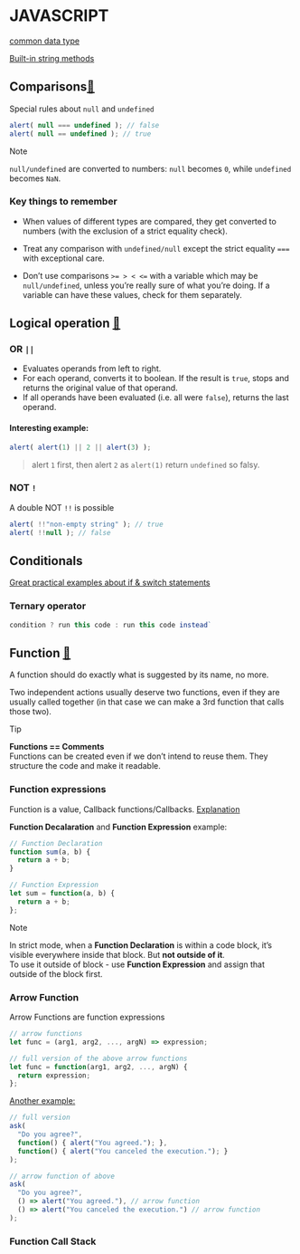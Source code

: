 # JAVASCRIPT
[common data type](https://javascript.info/types)

[Built-in string methods](https://developer.mozilla.org/en-US/docs/Web/JavaScript/Reference/Global_Objects/String)

## Comparisons[:link:](https://javascript.info/comparison)
Special rules about `null` and `undefined`
```js
alert( null === undefined ); // false
alert( null == undefined ); // true
```
> [!NOTE]
> `null/undefined` are converted to numbers: `null` becomes `0`, while `undefined` becomes `NaN`.

### Key things to remember
* When values of different types are compared, they get converted to numbers (with the exclusion of a strict equality check).
* Treat any comparison with `undefined/null` except the strict equality `===` with exceptional care.

* Don’t use comparisons `>= > < <=` with a variable which may be `null/undefined`, unless you’re really sure of what you’re doing. If a variable can have these values, check for them separately.

## Logical operation [:link:](https://javascript.info/logical-operators)
### OR `||`
* Evaluates operands from left to right.
* For each operand, converts it to boolean. If the result is `true`, stops and returns the original value of that operand.
* If all operands have been evaluated (i.e. all were `false`), returns the last operand.

#### Interesting example:
```js
alert( alert(1) || 2 || alert(3) );
```
>alert `1` first, then alert `2` as `alert(1)` return `undefined` so falsy.

### NOT `!`
A double NOT `!!` is possible
```js
alert( !!"non-empty string" ); // true
alert( !!null ); // false
```

## Conditionals
[Great practical examples about if & switch statements](https://developer.mozilla.org/en-US/docs/Learn_web_development/Core/Scripting/Conditionals) 

### Ternary operator
```js
condition ? run this code : run this code instead`
```

## Function [:link:](https://javascript.info/function-basics)
A function should do exactly what is suggested by its name, no more.

Two independent actions usually deserve two functions, even if they are usually called together (in that case we can make a 3rd function that calls those two).

>[!TIP]
> **Functions == Comments**\
> Functions can be created even if we don’t intend to reuse them. They structure the code and make it readable.

### Function expressions 
Function is a value, Callback functions/Callbacks.
[Explanation](https://javascript.info/function-expressions)

**Function Decalaration** and **Function Expression** example:
```js
// Function Declaration
function sum(a, b) {
  return a + b;
}

// Function Expression
let sum = function(a, b) {
  return a + b;
};
```

> [!NOTE]
> In strict mode, when a **Function Declaration** is within a code block, it’s visible everywhere inside that block. But **not outside of it**.\
> To use it outside of block - use **Function Expression** and assign that outside of the block first.

### Arrow Function
Arrow Functions are function expressions
```js
// arrow functions
let func = (arg1, arg2, ..., argN) => expression;

// full version of the above arrow functions
let func = function(arg1, arg2, ..., argN) {
  return expression;
};
```
[Another example: ](https://javascript.info/arrow-functions-basics)
```js
// full version
ask(
  "Do you agree?",
  function() { alert("You agreed."); },
  function() { alert("You canceled the execution."); }
);

// arrow function of above
ask(
  "Do you agree?",
  () => alert("You agreed."), // arrow function
  () => alert("You canceled the execution.") // arrow function
);
```

### Function Call Stack
